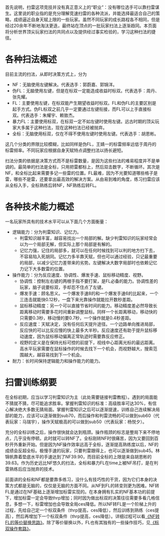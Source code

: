 首先说明，扫雷这项竞技并没有真正意义上的“职业”：没有哪位选手可以靠扫雷谋生。这里说的职业指的是充分理解竞速扫雷的各种流派，并能选择最适合自己的策略，成绩逼近自身天赋上限的一些玩家。虽然不同玩家的成长路程各不相同，但是经过20余年不断地淘汰更迭，最终站在顶点的一批玩家扫法上逐渐趋同。本页面将分析世界顶尖玩家扫法的共同点以及提供经过事实检验的，学习这种扫法的捷径。

# 各种扫法概述
目前主流的扫法，从即时决策方式上，分为
- NF：无脑使用左键解决。代表选手：郭蔚嘉、郭锦洋。
- 伪FL：无脑使用左键，但是在标双一定能造成收益时标双。代表选手：周丹、张先耀。
- FL：主要使用左键，在标双能产生期望收益时标双。FL和伪FL的主要区别是起手方式。伪FL标双之前几乎一定要通过左键衔接，而FL可以上手直接标双。代表选手：朱耀宇、赖致杰。
- 暴力FL：主要使用标双，在标双一定不如左键时使用左键。远古时期的顶尖玩家大多属于这种扫法，现在这种扫法已经被抛弃。
- 全标：无脑使用标双，仅在不得不使用左键时使用左键。代表选手：胡恩彬。

这几个分类的界限比较模糊，比如同样是伪FL，王婧一的标雷频率远低于周丹的标雷频率。不同玩家应根据自身天赋特点调整扫法以扬长避短。

扫法分类的依据是决策方式而不是标雷数量，是因为这些扫法的难易程度并不是单调的。最简单的扫法是全标，只用把雷都标上，然后双击数字，不断循环。其次是NF，和全标比起来需要多记一些雷的位置。FL最难，因为不光要知道哪些格子是雷，哪些不是雷，还要拿出最高效的解决方案。从由易到难的角度，练习扫雷应该从全标入手，全标熟练后转NF，NF熟练后转FL。

# 各种技术能力概述
一名玩家所具有的技术水平可以从下面几个方面衡量：
- 逻辑能力：分为判雷知识、记忆力。
  - 判雷知识越丰富，越容易找出一个局部的解。缺少判雷知识的玩家经常会以为一个局部无解，但实际上那个局部是有解的。
  - 记忆力强，记住的局部多，就可以在任何时候找到可以判的地方扫下去，不容易陷入死胡同。记忆力多半靠天赋，但也可以通过经验，只记最重要的局部，以减少记忆力差带来的劣势。左键解决大数字局部时也依赖记忆力记下大多数雷的位置。
- 操作能力：分为反应速度、协调性、爆发手速、鼠标移动精度、视野。
  - 协调性：控制左右键的两根手指不要打架，是FL必备的能力。协调性差的玩家，脑子说要标双，手却忍不住点了左键。
  - 爆发手速：顾名思义。一个爆发手速8的和一个爆发手速6的比起来，一个三连击就能快0.12秒，一盘下来光靠操作就能拉开数秒差距。
  - 鼠标移动精度：另一个可以直接节省时间的能力。移动精度差必然导致长距离移动时需要多花时间重新调整鼠标。同样一个长距离移动，移动快的只需要0.3秒，移动慢的要0.7秒，一个操作就是0.4秒差距。
  - 反应速度：天赋决定，没有任何后天提升途径。一个边路单向推进局部，反应快的可以比反应慢的快上最多大半秒。反应速度还有助于提升鼠标移动速度，因为鼠标移动偏离正常轨迹时需要靠反应修正。
  - 视野的定义是在保持光标可控的前提下，视线中心距离光标的最远距离。高水平玩家需要在鼠标操作的时候去找下一个机会，而视野越大，搜索范围越大，越容易找到下一个机会。
- 耐力：长时间保持逻辑能力和操作能力的能力。

# 扫雷训练纲要
在全标初期，应当以学习判雷知识为主（此处需要链接判雷教程）。遇到的局面能不猜就不猜，尽可能追求胜率。掌握判雷知识的标准：高级胜率可达30%，有信心解决绝大多数无猜局面。掌握判雷知识之后可以逐渐提速，训练自己连续解决局部的能力，应该可以逐渐做到sub70，而后操作和判雷流畅的可以做到sub60（代表玩家：马瑞宇），操作天赋极高的可以做到sub50（代表玩家：杨悦夕）。

充分的全标训练之后，操作很快就会达到瓶颈。操作瓶颈的标志是整局下来不停地点，几乎没有停顿。此时就可以转NF了。全标刚转NF时很痛苦，因为又要回到百秒开外重新开始。但是因为NF操作效率远高于全标，逐渐提高熟练度以后，NF的成绩会反超全标。极慢手速的玩家，只要判雷跟得上，也可以逐渐做到sub45。林锦帆靠着垫底水平的手速达到了NF39.90，而目前全标的上限是来自胡恩彬的39.63。作为历史远比NF悠久的扫法，全标和暴力FL在time上被NF吊打，是在判雷熟练后应当抛弃的技术。

前面讲的全标和NF都是要靠多练习，没什么有技巧性的干货，因为它们本身的决策方式都是无脑的，仅仅是无脑的方面不同。从NF到FL的转变则更为困难。NF转FL是通过在NF基础上逐渐增加标雷实现的。在本身拥有扎实的NF基本功的前提下，增加标雷一定会导致thrp增加；同时因为做出标双的决策往往需要多看几格信息，多想一下，标雷增加也会导致全局ces降低。所以NF转FL是一个阶梯上升的过程，先给自己定一个标双条件（thrp提高，ces降低），然后训练到熟练（ces提高），然后再增加下一个标双条件（thrp提高，ces降低）。详细过程可以看[《NF转FL的等价替换思路》](https://github.com/putianyi889/Minesweeper-makes-me-happy/wiki/NF%E8%BD%ACFL%E7%9A%84%E7%AD%89%E4%BB%B7%E6%9B%BF%E6%8D%A2%E6%80%9D%E8%B7%AF)。除了等价替换以外，FL也有其独有的一些操作技巧，见[《标双操作套路》](https://github.com/putianyi889/Minesweeper-makes-me-happy/wiki/%E6%93%8D%E4%BD%9C%E6%96%B9%E6%B3%95%E5%8F%8A%E5%A5%97%E8%B7%AF#%E6%A0%87%E5%8F%8C%E6%93%8D%E4%BD%9C%E5%A5%97%E8%B7%AF)。
